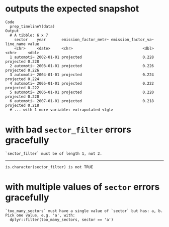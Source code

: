 # outputs the expected snapshot

    Code
      prep_timelineY(data)
    Output
      # A tibble: 6 x 7
        sector    year       emission_factor_metr~ emission_factor_va~ line_name value
        <chr>     <date>     <chr>                               <dbl> <chr>     <dbl>
      1 automoti~ 2002-01-01 projected                           0.228 projected 0.228
      2 automoti~ 2003-01-01 projected                           0.226 projected 0.226
      3 automoti~ 2004-01-01 projected                           0.224 projected 0.224
      4 automoti~ 2005-01-01 projected                           0.222 projected 0.222
      5 automoti~ 2006-01-01 projected                           0.220 projected 0.220
      6 automoti~ 2007-01-01 projected                           0.218 projected 0.218
      # ... with 1 more variable: extrapolated <lgl>

# with bad `sector_filter` errors gracefully

    `sector_filter` must be of length 1, not 2.

---

    is.character(sector_filter) is not TRUE

# with multiple values of `sector` errors gracefully

    `too_many_sectors` must have a single value of `sector` but has: a, b.
    Pick one value, e.g. 'a', with:
      dplyr::filter(too_many_sectors, sector == 'a')

